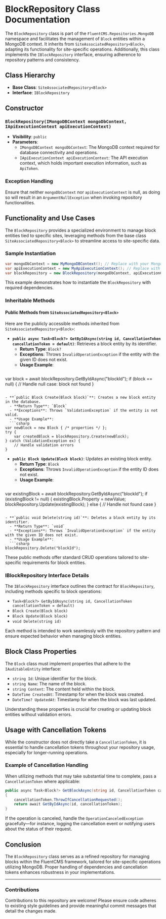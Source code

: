 # BlockRepository Class Documentation

The `BlockRepository` class is part of the `FluentCMS.Repositories.MongoDB` namespace and facilitates the management of `Block` entities within a MongoDB context. It inherits from `SiteAssociatedRepository<Block>`, adapting its functionality for site-specific operations. Additionally, this class implements the `IBlockRepository` interface, ensuring adherence to repository patterns and consistency.

## Class Hierarchy
- **Base Class**: `SiteAssociatedRepository<Block>`  
- **Interface**: `IBlockRepository`

## Constructor

### `BlockRepository(IMongoDBContext mongoDbContext, IApiExecutionContext apiExecutionContext)`
- **Visibility**: `public`  
- **Parameters**:
  - `IMongoDBContext mongoDbContext`: The MongoDB context required for database connectivity and operations.
  - `IApiExecutionContext apiExecutionContext`: The API execution context, which holds important execution information, such as `ApiToken`.

### Exception Handling
Ensure that neither `mongoDbContext` nor `apiExecutionContext` is null, as doing so will result in an `ArgumentNullException` when invoking repository functionalities.

## Functionality and Use Cases
The `BlockRepository` provides a specialized environment to manage block entities tied to specific sites, leveraging methods from the base class `SiteAssociatedRepository<Block>` to streamline access to site-specific data.

### Sample Instantiation
```csharp
var mongoDbContext = new MyMongoDBContext(); // Replace with your MongoDB context implementation
var apiExecutionContext = new MyApiExecutionContext(); // Replace with your API execution context implementation
var blockRepository = new BlockRepository(mongoDbContext, apiExecutionContext);
```

This example demonstrates how to instantiate the `BlockRepository` with required dependencies.

### Inheritable Methods
#### Public Methods from `SiteAssociatedRepository<Block>`
Here are the publicly accessible methods inherited from `SiteAssociatedRepository<Block>`:  

- **`public async Task<Block?> GetByIdAsync(string id, CancellationToken cancellationToken = default)`**: Retrieves a block entity by its identifier.  
  - **Return Type**: `Block?`  
  - **Exceptions**: Throws `InvalidOperationException` if the entity with the given ID does not exist.  
  - **Usage Example**:  
  ```csharp
var block = await blockRepository.GetByIdAsync("blockId");
if (block == null) {
    // Handle null case: block not found
}
```

- **`public Block Create(Block block)`**: Creates a new block entity in the database.  
  - **Return Type**: `Block`  
  - **Exceptions**: Throws `ValidationException` if the entity is not valid.  
  - **Usage Example**:  
  ```csharp
var newBlock = new Block { /* properties */ };
try {
    var createdBlock = blockRepository.Create(newBlock);
} catch (ValidationException ex) {
    // Handle validation errors
}
```

- **`public Block Update(Block block)`**: Updates an existing block entity.  
  - **Return Type**: `Block`  
  - **Exceptions**: Throws `InvalidOperationException` if the entity ID does not exist.  
  - **Usage Example**:  
  ```csharp
var existingBlock = await blockRepository.GetByIdAsync("blockId");
if (existingBlock != null) {
    existingBlock.Property = newValue;
    blockRepository.Update(existingBlock);
} else {
    // Handle not found case
}
```

- **`public void Delete(string id)`**: Deletes a block entity by its identifier.  
  - **Return Type**: `void`  
  - **Exceptions**: Throws `InvalidOperationException` if the entity with the given ID does not exist.  
  - **Usage Example**:  
  ```csharp
blockRepository.Delete("blockId");
```

These public methods offer standard CRUD operations tailored to site-specific requirements for block entities.

### IBlockRepository Interface Details
The `IBlockRepository` interface outlines the contract for `BlockRepository`, including methods specific to block operations:
- `Task<Block?> GetByIdAsync(string id, CancellationToken cancellationToken = default)`
- `Block Create(Block block)`
- `Block Update(Block block)`
- `void Delete(string id)`

Each method is intended to work seamlessly with the repository pattern and ensure expected behavior when managing block entities.

## Block Class Properties
The `Block` class must implement properties that adhere to the `IAuditableEntity` interface:
- `string Id`: Unique identifier for the block.
- `string Name`: The name of the block.
- `string Content`: The content held within the block.
- `DateTime CreatedAt`: Timestamp for when the block was created.
- `DateTime? UpdatedAt`: Timestamp for when the block was last updated.

Understanding these properties is crucial for creating or updating block entities without validation errors.

## Usage with Cancellation Tokens
While the constructor does not directly take a `CancellationToken`, it is essential to handle cancellation tokens throughout your repository usage, especially for longer-running operations.

### Example of Cancellation Handling
When utilizing methods that may take substantial time to complete, pass a `CancellationToken` where applicable:
```csharp
public async Task<Block?> GetBlockAsync(string id, CancellationToken cancellationToken = default)
{
    cancellationToken.ThrowIfCancellationRequested();
    return await GetByIdAsync(id, cancellationToken);
}
```
If the operation is canceled, handle the `OperationCanceledException` gracefully—for instance, logging the cancellation event or notifying users about the status of their request.

## Conclusion
The `BlockRepository` class serves as a refined repository for managing blocks within the FluentCMS framework, tailored for site-specific operations utilizing MongoDB. Proper handling of dependencies and cancellation tokens enhances robustness in your implementations.

---

### Contributions
Contributions to this repository are welcome! Please ensure code adheres to existing style guidelines and provide meaningful commit messages that detail the changes made.